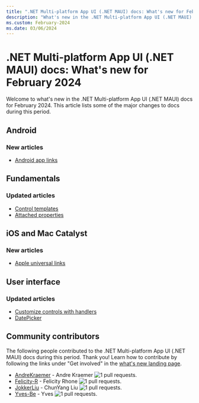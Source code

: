 ```yaml
---
title: ".NET Multi-platform App UI (.NET MAUI) docs: What's new for February 2024"
description: "What's new in the .NET Multi-platform App UI (.NET MAUI) docs for February 2024."
ms.custom: February-2024
ms.date: 03/06/2024
---
```


# .NET Multi-platform App UI (.NET MAUI) docs: What's new for February 2024

Welcome to what's new in the .NET Multi-platform App UI (.NET MAUI) docs for February 2024. This article lists some of the major changes to docs during this period.

## Android

### New articles

- [Android app links](../android/app-links.md)

## Fundamentals

### Updated articles

- [Control templates](../fundamentals/controltemplate.md)
- [Attached properties](../fundamentals/attached-properties.md)

## iOS and Mac Catalyst

### New articles

- [Apple universal links](../macios/universal-links.md)

## User interface

### Updated articles

- [Customize controls with handlers](../user-interface/handlers/customize.md)
- [DatePicker](../user-interface/controls/datepicker.md)

## Community contributors

The following people contributed to the .NET Multi-platform App UI (.NET MAUI) docs during this period. Thank you! Learn how to contribute by following the links under "Get involved" in the [what's new landing page](index.yml).

- [AndreKraemer](https://github.com/AndreKraemer) - Andre Kraemer ![1 pull requests.](https://img.shields.io/badge/Merged%20Pull%20Requests-1-green)
- [Felicity-R](https://github.com/Felicity-R) - Felicity Rhone ![1 pull requests.](https://img.shields.io/badge/Merged%20Pull%20Requests-1-green)
- [JokkerLiu](https://github.com/JokkerLiu) - ChunYang Liu ![1 pull requests.](https://img.shields.io/badge/Merged%20Pull%20Requests-1-green)
- [Yves-Be](https://github.com/Yves-Be) - Yves ![1 pull requests.](https://img.shields.io/badge/Merged%20Pull%20Requests-1-green)
